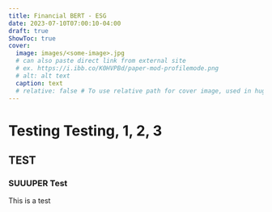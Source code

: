 ```yaml
---
title: Financial BERT - ESG
date: 2023-07-10T07:00:10-04:00
draft: true
ShowToc: true
cover:
  image: images/<some-image>.jpg
  # can also paste direct link from external site
  # ex. https://i.ibb.co/K0HVPBd/paper-mod-profilemode.png
  # alt: alt text
  caption: text
  # relative: false # To use relative path for cover image, used in hugo Page-bundles
---
```


# Testing Testing, 1, 2, 3

## TEST

### SUUUPER Test

This is a test